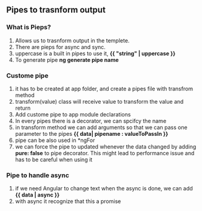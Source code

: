 ## Pipes to trasnform output
### What is Pieps?
1. Allows us to trasnform output in the templete. 
2. There are pieps for async and sync. 
3. uppercase is a built in pipes to use it, **{{ "string" | uppercase }}**
4. To generate pipe **ng generate pipe name**


### Custome pipe
1. it has to be created at app folder, and create a pipes file with transfrom method
2. transform(value) class will receive value to transform the value and return
3. Add custome pipe to app module declarations
4. In every pipes there is a decorator, we can spcifcy the name
5. in transform method we can add arguments so that we can pass one parameter to the pipes **{{ data| pipename : valueToPassIn }}**
6. pipe can be also used in *ngFor
7. we can force the pipe to updated whenever the data changed by adding **pure: false** to pipe decorator. This might lead to performance issue and has to be careful when using it

### Pipe to handle async
1. if we need Angular to change text when the async is done, we can add **{{ data | async }}**
2. with async it recognize that this a promise

